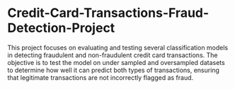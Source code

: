 # Credit-Card-Transactions-Fraud-Detection-Project
 This project focuses on evaluating and testing several classification models  in detecting fraudulent and non-fraudulent credit card transactions. The objective is to test the model on under sampled and oversampled datasets to determine how well it can predict both types of transactions, ensuring that legitimate transactions are not incorrectly flagged as fraud.


